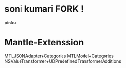 # soni kumari FORK !
pinku
# Mantle-Extenssion
MTLJSONAdapter+Categories
MTLModel+Categories
NSValueTransformer+UDPredefinedTransformerAdditions
